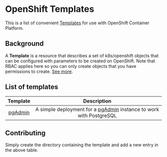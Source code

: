 # OpenShift Templates

This is a list of convenient [Templates](https://docs.openshift.com/container-platform/4.16/openshift_images/using-templates.html) for use with OpenShift Container Platform.

## Background

A **Template** is a resource that describes a set of k8s/openshift objects that can be configured with parameters to be created on OpenShift. Note that RBAC applies here so you can only create objects that you have permissions to create. [See more](https://docs.openshift.com/container-platform/4.16/openshift_images/using-templates.html).

## List of templates

| Template | Description |
|:--------:|:-----------:|
| [pgAdmin](./pgadmin/)  | A simple deployment for a [pgAdmin](https://www.pgadmin.org/) instance to work with PostgreSQL |

## Contributing

Simply create the directory containing the template and add a new entry in the above table.
